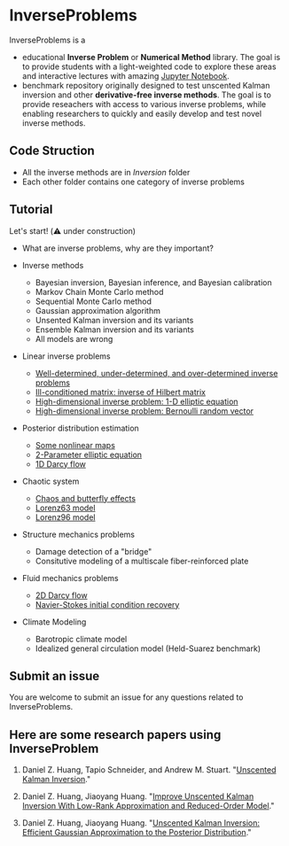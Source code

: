 # InverseProblems


InverseProblems is a

* educational **Inverse Problem** or **Numerical Method** library. 
The goal is to provide students with a light-weighted code to explore these areas 
and interactive lectures with amazing [Jupyter Notebook](https://jupyter.org/).
* benchmark repository originally designed to test unscented Kalman inversion and other **derivative-free inverse methods**. 
The goal is to provide reseachers with access to various inverse problems, 
while enabling researchers to quickly and easily develop and test novel inverse methods.

## Code Struction
* All the inverse methods are in *Inversion* folder
* Each other folder contains one category of inverse problems

## Tutorial
Let's start! (⚠️ under construction)

* What are inverse problems, why are they important?

* Inverse methods
    * Bayesian inversion, Bayesian inference, and Bayesian calibration 
    * Markov Chain Monte Carlo method
    * Sequential Monte Carlo method
    * Gaussian approximation algorithm
    * Unsented Kalman inversion and its variants
    * Ensemble Kalman inversion and its variants
    * All models are wrong

* Linear inverse problems
    * [Well-determined, under-determined, and over-determined inverse problems](Linear/Linear-2-parameter.ipynb)
    * [Ill-conditioned matrix: inverse of Hilbert matrix](Linear/Hilbert-matrix.ipynb)
    * [High-dimensional inverse problem: 1-D elliptic equation](Linear/Elliptic.ipynb)
    * [High-dimensional inverse problem: Bernoulli random vector](Linear/Bernoulli.ipynb)

* Posterior distribution estimation
    * [Some nonlinear maps](Posterior/Nonlinear-Maps.ipynb)
    * [2-Parameter elliptic equation](Posterior/Elliptic.ipynb)
    * [1D Darcy flow](Posterior/Darcy-1D.ipynb)

* Chaotic system
    * [Chaos and butterfly effects](Chaotic/Chaos.ipynb)
    * [Lorenz63 model](Chaotic/Lorenz63.ipynb)
    * [Lorenz96 model](Chaotic/Lorenz96.ipynb)

* Structure mechanics problems
    * Damage detection of a "bridge"
    * Consitutive modeling of a multiscale fiber-reinforced plate
 
* Fluid mechanics problems
    * [2D Darcy flow](Fluid/Darcy-2D.ipynb)
    * [Navier-Stokes initial condition recovery](Fluid/Navier-Stokes.ipynb)

* Climate Modeling
    * Barotropic climate model
    * Idealized general circulation model (Held-Suarez benchmark)


## Submit an issue
You are welcome to submit an issue for any questions related to InverseProblems. 

## Here are some research papers using InverseProblem
1. Daniel Z. Huang, Tapio Schneider, and Andrew M. Stuart. "[Unscented Kalman Inversion](https://arxiv.org/pdf/2102.01580.pdf)."

2. Daniel Z. Huang, Jiaoyang Huang. "[Improve Unscented Kalman Inversion With Low-Rank Approximation and Reduced-Order Model](https://arxiv.org/pdf/2102.10677.pdf)."

3. Daniel Z. Huang, Jiaoyang Huang. "[Unscented Kalman Inversion: Efficient Gaussian Approximation to the Posterior Distribution](https://arxiv.org/pdf/2103.00277.pdf)."